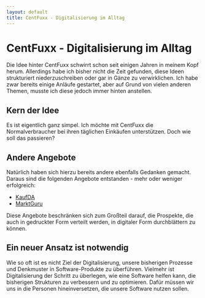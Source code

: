 ```yaml
---
layout: default
title: CentFuxx - Digitalisierung im Alltag
---
```


# CentFuxx - Digitalisierung im Alltag
Die Idee hinter CentFuxx schwirrt schon seit einigen Jahren in meinem Kopf herum. Allerdings habe ich bisher nicht die Zeit gefunden, diese Ideen strukturiert niederzuschreiben oder gar in Gänze zu verwirklichen. Ich habe zwar bereits einige Anläufe gestartet, aber auf Grund von vielen anderen Themen, musste ich diese jedoch immer hinten anstellen.

## Kern der Idee 
Es ist eigentlich ganz simpel. Ich möchte mit CentFuxx die Normalverbraucher bei ihren täglichen Einkäufen unterstützen. Doch wie soll das passieren?

## Andere Angebote
Natürlich haben sich hierzu bereits andere ebenfalls Gedanken gemacht. Daraus sind die folgenden Angebote entstanden - mehr oder weniger erfolgreich:
* [KaufDA](https://www.kaufda.de/)
* [MarktGuru](https://www.marktguru.de/)

Diese Angebote beschränken sich zum Großteil darauf, die Prospekte, die auch in gedruckter Form verteilt werden, in digitaler Form durchblättern zu können. 

## Ein neuer Ansatz ist notwendig
Wie so oft ist es nicht Ziel der Digitalisierung, unsere bisherigen Prozesse und Denkmuster in Software-Produkte zu überführen. Vielmehr ist Digitalisierung der Schritt zu überlegen, wie eine Software helfen kann, die bisherigen Strukturen zu verbessern und zu optimieren. Dafür müssen wir uns in die Personen hineinversetzen, die unsere Software nutzen sollen.

